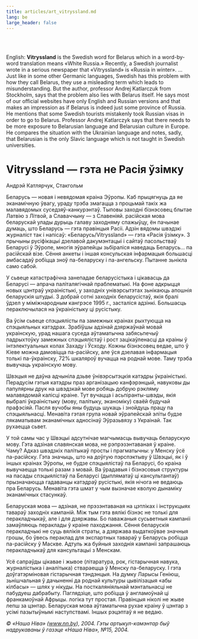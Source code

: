```yaml
---
title: articles/art_vitryssland.md 
lang: be
large_header: false
---
```




<br />
<br />



English: <strong>Vitryssland</strong> is the Swedish word for Belarus which in a word-by-word translation means «White Russia.» Recently, a Swedish journalist wrote in a serious newspaper that «Vitryssland» is «Russia in winter». ... Just like in some other Germanic languages, Swedish has this problem with how they call Belarus, they use a misleading term which leads to misunderstanding. But the author, professor Andrej Katlarczuk from Stockholm, says that the problem also lies with Belarus itself. He says most of our official websites have only English and Russian versions and that makes an impression as if Belarus is indeed just some province of Russia. He mentions that some Swedish tourists mistakenly took Russian visas in order to go to Belarus. Professor Andrej Katlarczyk says that there needs to be more exposure to Belarusian language and Belarusian culture in Europe. He compares the situation with the Ukrainian language and notes, sadly, that Belarusian is the only Slavic language which is not taught in Swedish universities.

<h1 id=»vitryssland---гэта-не-расея-ўзімку»>Vitryssland — гэта не Расія ўзімку</h1>

Андрэй Катлярчук, Стакгольм


Беларусь — новая і невядомая краіна Эўропы. Каб прыцягнуць да яе эканамічную ўвагу, ураду трэба змагацца з процьмай такіх жа малавядомых суседзяў-канкурэнтаў. Тыповы заходні бізнэсовец блытае Латвію з Літвой, а Славаччыну — з Славеніяй. расійская мова беларускай улады дурыць галаву заходняму спажыўцу, ён пачынае думаць, што Беларусь — гэта правінцыя Расіі. Адзін вядомы швэдзкі журналіст так і напісаў: «Беларусь/Vitryssland» — гэта «Расія ўзімку». З прычыны русіфікацыі дзелавой дакумэнтацыі і сайтаў пасольстваў Беларусі ў Эўропе, многія эўрапейцы зьбіраліся наведаць Беларусь... па расійскай візе. Сёння анкеты і іншая консульская інфармацыя большасці амбасадаў робіцца зноў па-беларуску і па-ангельску. Пытанне зьнікла само сабой.


У сьвеце катастрафічна занепадае беларусістыка і цікавасць да Беларусі — апрача паліталягічнай праблематыкі. На фоне адкрыцця новых цэнтраў украіністыкі, у заходніх унівэрсытэтах зьнікаюць апошнія беларускія штудыі. З добрай сотні заходніх беларусістаў, якія бралі ўдзел у міміжнародным кангрэсе 1995 г., засталіся адзінкі. Большасць пераключылася на ўкраіністыку ці русістыку.


Ва ўсім сьвеце спэцыялісты па замежных краінах рыхтуюцца на спэцыяльных катэдрах. Зрабіўшы адзінай дзяржаўнай мовай украінскую, урад нашага суседа аўтаматычна забясьпечыў падрыхтоўку замежных спэцыялістаў і рост зацікаўленасці да краіны ў інтэлектуальных колах Захаду і Ўсходу. Кожны бізнэсовец ведае, што ў Кіеве можна дамовіцца па-расійску, але ўся дзелавая інфармацыя толькі па-ўкраінску, 72% шкаляроў вучацца на роднай мове. Таму трэба вывучаць украінскую мову.


Швэцыя не даўна адчыніла дзьве ўнівэрсытэцкія катэдры ўкраіністыкі. Перадусім гэтыя катэдры праз арганізацыю канфэрэнцый, навуковы ды папулярны друк на швэдзкай мове робяць добрую рэкляму малавядомай калісці краіне. Тут вучацца і асьпіранты-швэды, якія выбралі ўкраіністыку (мову, палітыку, эканоміку) сваёй будучай прафэсіяй. Пасля вучобы яны будуць шукаць і знойдуць працу па спэцыяльнасці. Менавіта гэтая група новай эўрапейскай эліты будзе лякаматывам эканамічных адносінаў Эўразьвязу з Украінай. Так рухаецца сьвет.


У той самы час у Швэцыі адсутнічае магчымасць вывучаць беларускую мову. Гэта адзіная славянская мова, не рэпрэзэнтаваная ў краіне. Чаму? Адказ швэдзкіх палітыкаў просты і прагматычны: у Менску ўсё па-расійску. Гэта значыць, што на доўгую пэрспэктыву ў Швэцыі, як і ў іншых краінах Эўропы, не  будзе спэцыялістаў па Беларусі, бо краіна вывучаецца толькі разам з мовай. Ва ўрадавыя і бізнэсовыя структуры на пасады спэцыялістаў па Беларусі (дыпляматаў ці кансультантаў) прызначаюцца гадаванцы катэдраў русістыкі, якія нічога не  ведаюць пра Беларусь. Менавіта гэта шмат у чым вызначае кволую дынаміку эканамічных стасункаў.


Беларуская мова — адзіная, не прэзэнтаваная на цэтліках і інструкцыях тавараў заходніх кампаній. Між тым гэта вялікі бізнэс не  толькі для перакладчыкаў, але і для дзяржавы. Бо паважаныя сусьветныя кампаніі замаўляюць пераклады ў краіне паходжання. Сёння беларускія перакладчыкі не суць вялікія страты, а дзяржава выдаткоўвае значныя грошы, бо ўвесь пераклад для экспартных тавараў у Беларусь робіцца па-расійску ў Маскве. Адтуль жа буйныя заходнія кампаніі запрашаюць перакладчыкаў для кансультацыі з Менскам.


Усё сапраўды цікавае і жывое (літаратура, рок, гістарычная навука, журналістыка і аналітыка) ствараецца ў Менску па-беларуску. І гэта доўгатэрміновая гістарычная тэндэнцыя. На думку Ларысы Геніюш, зьнішчальная ў дачыненні да роднай культуры цывілізацыя «абы кілбасы» — шлях у нікуды. На посткаляніяльнай мэнтальнасці не пабудуеш дабрабыту. Паглядзіце, што робіцца ў англамоўнай ці франкамоўнай Афрыцы. логіка тут простая. Правінцыя ніколі не жыве лепш за цэнтар. Беларуская мова аўтаматычна рухае краіну ў цэнтар з усімі пазытыўнымі наступствамі. Іншых рэцэптаў я не  ведаю.


 *© «Наша Ніва» (www.nn.by), 2004. Гэты артыкул-камэнтар быў надрукаваны ў газэце «Наша Ніва», №15, 2004.* 
